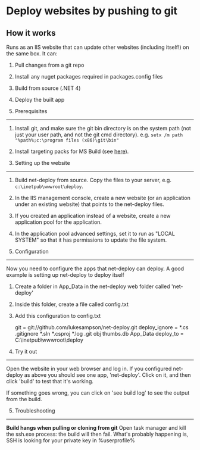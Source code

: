 ﻿Deploy websites by pushing to git
=================================

How it works
------------
Runs as an IIS website that can update other websites (including itself!) on the same box. It can:

1. Pull changes from a git repo
2. Install any nuget packages required in packages.config files
3. Build from source (.NET 4)
4. Deploy the built app

1. Prerequisites
----------------

1. Install git, and make sure the git bin directory is on the system path (not just your user path, and not the git cmd directory).
   e.g. `setx /m path "%path%;c:\program files (x86)\git\bin"`
2. Install targeting packs for MS Build (see [here](http://stackoverflow.com/a/3315614/87453)).

2. Setting up the website
-------------------------

1. Build net-deploy from source. Copy the files to your server, e.g. `c:\inetpub\wwwroot\deploy`.
2. In the IIS management console, create a new website (or an application under an existing website) that points to the net-deploy files.
3. If you created an application instead of a website, create a new application pool for the application.
4. In the application pool advanced settings, set it to run as "LOCAL SYSTEM" so that it has permissions to update the file system.

3. Configuration
----------------

Now you need to configure the apps that net-deploy can deploy. A good example is setting up net-deploy to deploy itself

1. Create a folder in App_Data in the net-deploy web folder called 'net-deploy'
2. Inside this folder, create a file called config.txt
3. Add this configuration to config.txt
    
    git = git://github.com/lukesampson/net-deploy.git
    deploy_ignore = *.cs .gitignore *.sln *.csproj *.log .git obj thumbs.db App_Data
    deploy_to = C:\inetpub\wwwroot\deploy


4. Try it out
-------------

Open the website in your web browser and log in. If you configured net-deploy as above you should see one app, 'net-deploy'. Click on it, and then click 'build' to test that it's working.

If something goes wrong, you can click on 'see build log' to see the output from the build.


5. Troubleshooting
------------------

**Build hangs when pulling or cloning from git**
Open task manager and kill the ssh.exe process: the build will then fail. What's probably happening is, SSH is looking for your private key in %userprofile%

